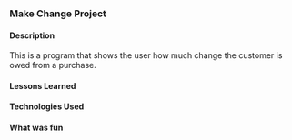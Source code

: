 ### Make Change Project

#### Description
This is a program that shows the user how much change the customer is owed from a purchase.

#### Lessons Learned

#### Technologies Used

#### What was fun
